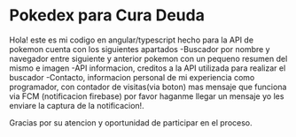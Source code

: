 # Pokedex para Cura Deuda

Hola! este es mi codigo en angular/typescript hecho para la API de pokemon cuenta con los siguientes apartados
-Buscador por nombre y navegador entre siguiente y anterior pokemon con un pequeno resumen del mismo e imagen
-API informacion, creditos a la API utilizada para realizar el buscador
-Contacto, informacion personal de mi experiencia como programador, con contador de visitas(via boton) mas mensaje que funciona via FCM (notificacion firebase) por favor haganme llegar un mensaje yo les enviare la captura de la notificacion!.

Gracias por su atencion y oportunidad de participar en el proceso.
